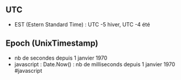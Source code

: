 ## UTC

- EST (Estern Standard Time) : UTC -5 hiver, UTC -4 été

## Epoch (UnixTimestamp)

- nb de secondes depuis 1 janvier 1970
- javascript : Date.Now() : nb de milliseconds depuis 1 janvier 1970 #javascript
